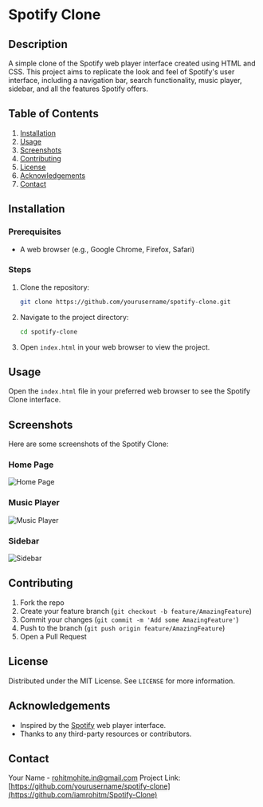 # Spotify Clone

## Description
A simple clone of the Spotify web player interface created using HTML and CSS. This project aims to replicate the look and feel of Spotify's user interface, including a navigation bar, search functionality, music player, sidebar, and all the features Spotify offers.

## Table of Contents
1. [Installation](#installation)
2. [Usage](#usage)
3. [Screenshots](#screenshots)
4. [Contributing](#contributing)
5. [License](#license)
6. [Acknowledgements](#acknowledgements)
7. [Contact](#contact)

## Installation

### Prerequisites
- A web browser (e.g., Google Chrome, Firefox, Safari)

### Steps
1. Clone the repository:
    ```bash
    git clone https://github.com/yourusername/spotify-clone.git
    ```
2. Navigate to the project directory:
    ```bash
    cd spotify-clone
    ```
3. Open `index.html` in your web browser to view the project.

## Usage
Open the `index.html` file in your preferred web browser to see the Spotify Clone interface.

## Screenshots
Here are some screenshots of the Spotify Clone:

### Home Page
![Home Page](screenshots/im1.png)

### Music Player
![Music Player](/screenshots/im2.png)

### Sidebar
![Sidebar](/screenshots/im3.png)

## Contributing
1. Fork the repo
2. Create your feature branch (`git checkout -b feature/AmazingFeature`)
3. Commit your changes (`git commit -m 'Add some AmazingFeature'`)
4. Push to the branch (`git push origin feature/AmazingFeature`)
5. Open a Pull Request

## License
Distributed under the MIT License. See `LICENSE` for more information.

## Acknowledgements
- Inspired by the [Spotify](https://www.spotify.com) web player interface.
- Thanks to any third-party resources or contributors.

## Contact
Your Name - rohitmohite.in@gmail.com
Project Link: [https://github.com/yourusername/spotify-clone](https://github.com/iamrohitm/Spotify-Clone)
